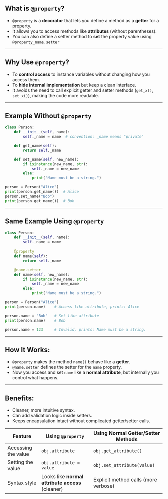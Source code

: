 ## What is `@property`?

- `@property` is a **decorator** that lets you define a method as a **getter** for a property.
- It allows you to access methods like **attributes** (without parentheses).
- You can also define a setter method to **set** the property value using `@property_name.setter`

---

## Why Use `@property`?

- To **control access** to instance variables without changing how you access them.
- To **hide internal implementation** but keep a clean interface.
- It avoids the need to call explicit getter and setter methods (`get_x()`, `set_x()`), making the code more readable.

---

## Example Without `@property`

```python
class Person:
    def __init__(self, name):
        self._name = name  # convention: _name means "private"

    def get_name(self):
        return self._name

    def set_name(self, new_name):
        if isinstance(new_name, str):
            self._name = new_name
        else:
            print("Name must be a string.")

person = Person("Alice")
print(person.get_name())  # Alice
person.set_name("Bob")
print(person.get_name())  # Bob
```

---

## Same Example Using `@property`

```python
class Person:
    def __init__(self, name):
        self._name = name

    @property
    def name(self):
        return self._name

    @name.setter
    def name(self, new_name):
        if isinstance(new_name, str):
            self._name = new_name
        else:
            print("Name must be a string.")

person = Person("Alice")
print(person.name)    # Access like attribute, prints: Alice

person.name = "Bob"   # Set like attribute
print(person.name)    # Bob

person.name = 123     # Invalid, prints: Name must be a string.
```

---

## How It Works:

- `@property` makes the method `name()` behave like a **getter**.
- `@name.setter` defines the setter for the `name` property.
- Now you access and set `name` like a **normal attribute**, but internally you control what happens.

---

## Benefits:

- Cleaner, more intuitive syntax.
- Can add validation logic inside setters.
- Keeps encapsulation intact without complicated getter/setter calls.

|Feature|Using `@property`|Using Normal Getter/Setter Methods|
|---|---|---|
|Accessing the value|`obj.attribute`|`obj.get_attribute()`|
|Setting the value|`obj.attribute = value`|`obj.set_attribute(value)`|
|Syntax style|Looks like **normal attribute access** (cleaner)|Explicit method calls (more verbose)|
